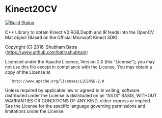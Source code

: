# Kinect2OCV

[![Build Status](https://travis-ci.org/batrashubham/Kinect2OCV.svg?branch=master)](https://travis-ci.org/batrashubham/Kinect2OCV)

C++ Library to obtain Kinect V2 RGB,Depth and IR feeds into the OpenCV Mat object (Based on the Official Microsoft Kinect SDK).



Copyright (C) 2016, Shubham Batra (https://www.github.com/batrashubham)

   Licensed under the Apache License, Version 2.0 (the "License");
   you may not use this file except in compliance with the License.
   You may obtain a copy of the License at

       http://www.apache.org/licenses/LICENSE-2.0

   Unless required by applicable law or agreed to in writing, software
   distributed under the License is distributed on an "AS IS" BASIS,
   WITHOUT WARRANTIES OR CONDITIONS OF ANY KIND, either express or implied.
   See the License for the specific language governing permissions and
   limitations under the License.
